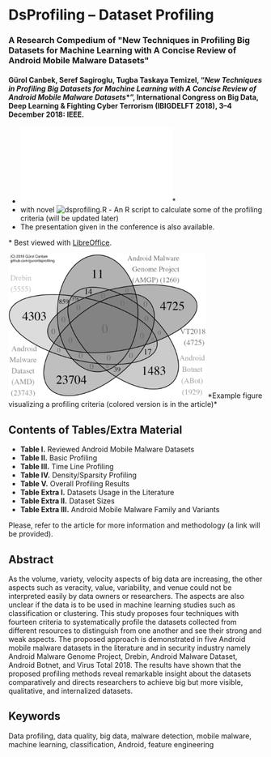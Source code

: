 # DsProfiling – Dataset Profiling
### A Research Compedium of "New Techniques in Profiling Big Datasets for Machine Learning with A Concise Review of Android Mobile Malware Datasets"
#### Gürol Canbek, Seref Sagiroglu, Tugba Taskaya Temizel, “*New Techniques in Profiling Big Datasets for Machine Learning with A Concise Review of Android Mobile Malware Datasets**”, International Congress on Big Data, Deep Learning & Fighting Cyber Terrorism (IBIGDELFT 2018), 3–4 December 2018: IEEE.
* ![Tables/Extra Materials (Open Document Spread Sheet)](DsProfiling_TablesExtraMaterials.ods)\*
* with novel ![dsprofiling.R](dsprofiling.R) - An R script to calculate some of the profiling criteria (will be updated later)
* The presentation given in the conference is also available.

\* Best viewed with [LibreOffice](https://www.libreoffice.org/download/libreoffice-fresh/).

<img src="images/Duplications_VennDiagram_BW.png" width=390 height=285>
*Example figure visualizing a profiling criteria (colored version is in the article)*

## Contents of Tables/Extra Material
* **Table I.**	Reviewed Android Mobile Malware Datasets
* **Table II.**	Basic Profiling
* **Table III.**	Time Line Profiling
* **Table IV.**	Density/Sparsity Profiling
* **Table V.**	Overall Profiling Results
* **Table Extra I.**	Datasets Usage in the Literature
* **Table Extra II.**	Dataset Sizes
* **Table Extra III.**	Android Mobile Malware Family and Variants

Please, refer to the article for more information and methodology (a link will be provided).

## Abstract
As the volume, variety, velocity aspects of big data are increasing, the other aspects such as veracity,  value, variability, and venue could not be interpreted easily by data owners or researchers. The aspects are also unclear if the data is to be used in machine learning studies such as classification or clustering. This study proposes four techniques with fourteen criteria to systematically profile the datasets collected from different resources to distinguish from one another and see their strong and weak aspects. The proposed approach is demonstrated in five Android mobile malware datasets in the literature and in security industry namely Android Malware Genome Project, Drebin, Android Malware Dataset, Android Botnet, and Virus Total 2018. The results have shown that the proposed profiling methods reveal remarkable insight about the datasets comparatively and directs researchers to achieve big but more visible, qualitative, and internalized datasets.

## Keywords
Data profiling, data quality, big data, malware detection, mobile malware, machine learning, classification, Android, feature engineering
